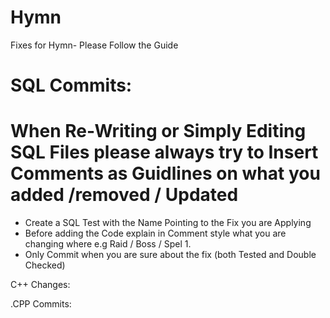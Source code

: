 # Hymn
Fixes for Hymn- Please Follow the Guide 

SQL Commits:
=========================================================================================
When Re-Writing or Simply Editing SQL Files 
please always try to Insert Comments as Guidlines on what you added /removed / Updated
=========================================================================================


* Create a SQL Test with the Name Pointing to the Fix you are Applying
* Before adding the Code explain in Comment style what you are changing where e.g Raid / Boss / Spel 1.
* Only Commit when you are sure about the fix (both Tested and Double Checked)





C++ Changes:


.CPP Commits:
